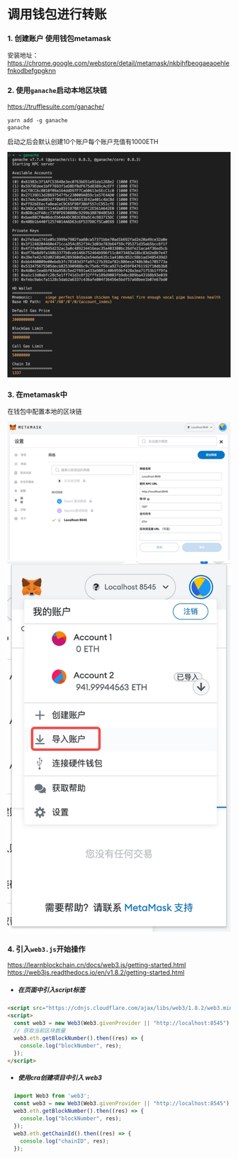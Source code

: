 # 调用钱包进行转账

### 1. 创建账户 使用钱包metamask
安装地址：https://chrome.google.com/webstore/detail/metamask/nkbihfbeogaeaoehlefnkodbefgpgknn

### 2. 使用`ganache`启动本地区块链

https://trufflesuite.com/ganache/

```shell
yarn add -g ganache
ganache
```
启动之后会默认创建10个账户每个账户充值有1000ETH

![ganache](./assets/20230202-210545.jpg)

### 3. 在metamask中
在钱包中配置本地的区块链

![配置本地网络](./assets/20230202-213346.jpg)
![导入第二步生成的账户](./assets/20230202-214805.jpg)

### 4. 引入`web3.js`开始操作

https://learnblockchain.cn/docs/web3.js/getting-started.html
https://web3js.readthedocs.io/en/v1.8.2/getting-started.html

- ##### 在页面中引入script标签

```html
<script src="https://cdnjs.cloudflare.com/ajax/libs/web3/1.8.2/web3.min.js"></script>
<script>
  const web3 = new Web3(Web3.givenProvider || "http://localhost:8545");
  // 获取当前区块数量
  web3.eth.getBlockNumber().then((res) => {
    console.log("blockNumber", res);
  });
</script>
```

- ##### 使用cra创建项目中引入 web3

```javascript
  import Web3 from 'web3';
  const web3 = new Web3(Web3.givenProvider || "http://localhost:8545");
  web3.eth.getBlockNumber().then((res) => {
    console.log("blockNumber", res);
  });
  web3.eth.getChainId().then((res) => {
    console.log("chainID", res);
  });
```
